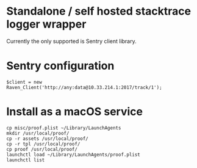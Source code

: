 Standalone / self hosted stacktrace logger wrapper
===

Currently the only supported is Sentry client library.

Sentry configuration
===

```
$client = new Raven_Client('http://any:data@10.33.214.1:2017/track/1');
```

Install as a macOS service
===

```
cp misc/proof.plist ~/Library/LaunchAgents
mkdir /usr/local/proof/
cp -r assets /usr/local/proof/
cp -r tpl /usr/local/proof/
cp proof /usr/local/proof/
launchctl load ~/Library/LaunchAgents/proof.plist
launchctl list
```
